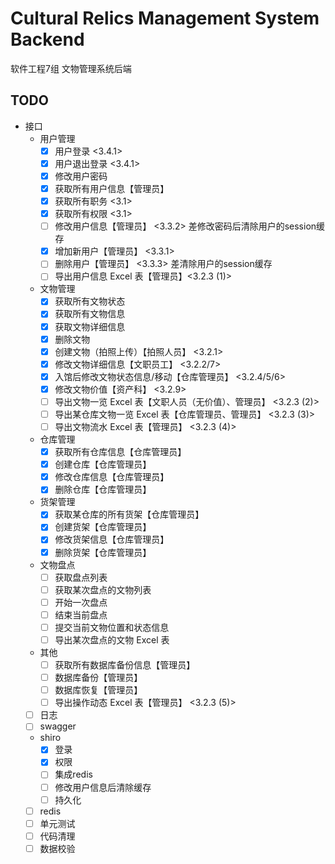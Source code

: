 # Cultural Relics Management System Backend

软件工程7组 文物管理系统后端

## TODO

- 接口
  - 用户管理
    - [X] 用户登录 <3.4.1>
    - [X] 用户退出登录 <3.4.1>
    - [x] 修改用户密码
    - [X] 获取所有用户信息【管理员】
    - [X] 获取所有职务 <3.1>
    - [X] 获取所有权限 <3.1>
    - [ ] 修改用户信息【管理员】 <3.3.2> 差修改密码后清除用户的session缓存
    - [X] 增加新用户【管理员】 <3.3.1>
    - [ ] 删除用户【管理员】 <3.3.3> 差清除用户的session缓存
    - [ ] 导出用户信息 Excel 表【管理员】<3.2.3 (1)>
  - 文物管理
    - [X] 获取所有文物状态
    - [X] 获取所有文物信息
    - [X] 获取文物详细信息
    - [X] 删除文物
    - [X] 创建文物（拍照上传）【拍照人员】 <3.2.1>
    - [X] 修改文物详细信息【文职员工】 <3.2.2/7>
    - [X] 入馆后修改文物状态信息/移动【仓库管理员】 <3.2.4/5/6>
    - [X] 修改文物价值【资产科】 <3.2.9>
    - [ ] 导出文物一览 Excel 表【文职人员（无价值）、管理员】 <3.2.3 (2)>
    - [ ] 导出某仓库文物一览 Excel 表【仓库管理员、管理员】 <3.2.3 (3)>
    - [ ] 导出文物流水 Excel 表【管理员】 <3.2.3 (4)>
  - 仓库管理
    - [x] 获取所有仓库信息【仓库管理员】
    - [X] 创建仓库【仓库管理员】
    - [X] 修改仓库信息【仓库管理员】
    - [X] 删除仓库【仓库管理员】
  - 货架管理
    - [X] 获取某仓库的所有货架【仓库管理员】
    - [X] 创建货架【仓库管理员】
    - [X] 修改货架信息【仓库管理员】
    - [X] 删除货架【仓库管理员】
  - 文物盘点
    - [ ] 获取盘点列表
    - [ ] 获取某次盘点的文物列表
    - [ ] 开始一次盘点
    - [ ] 结束当前盘点
    - [ ] 提交当前文物位置和状态信息
    - [ ] 导出某次盘点的文物 Excel 表
  - 其他
    - [ ] 获取所有数据库备份信息【管理员】
    - [ ] 数据库备份【管理员】
    - [ ] 数据库恢复【管理员】
    - [ ] 导出操作动态 Excel 表【管理员】 <3.2.3 (5)>
  - [ ] 日志
  - [ ] swagger
  - shiro
    - [X] 登录
    - [X] 权限
    - [ ] 集成redis
    - [ ] 修改用户信息后清除缓存
    - [ ] 持久化
  - [ ] redis
  - [ ] 单元测试
  - [ ] 代码清理
  - [ ] 数据校验

